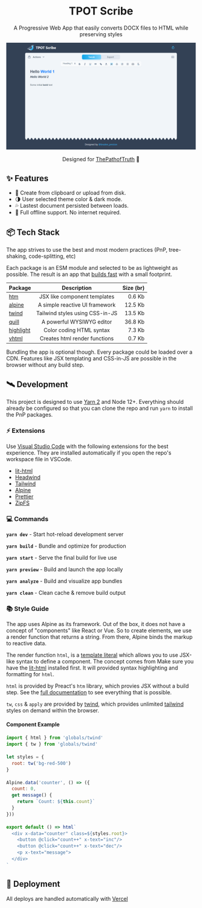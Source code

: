 <div align="center">
  <h1>TPOT Scribe</h1>
  <p>A Progressive Web App that easily converts DOCX files to HTML while preserving styles</p>
  <img src="/src/assets/preview.png" />
  <p>Designed for <a href="https://www.thepathoftruth.com" target="_blank">ThePathofTruth</a> 🌲</p>
</div>

## ✨ Features

- 🌱 Create from clipboard or upload from disk.
- 🌗 User selected theme color & dark mode.
- 💦 Lastest document persisted between loads.
- 🧱 Full offline support. No internet required.

## 📦 Tech Stack

The app strives to use the best and most modern practices (PnP, tree-shaking, code-splitting, etc)

Each package is an ESM module and selected to be as lightweight as possible. The result is an app that [builds fast](#build) with a small footprint.

| Package                                                 |           Description           | Size (br) |
| :------------------------------------------------------ | :-----------------------------: | --------: |
| [htm](https://github.com/developit/htm)                 |  JSX like component templates   |    0.6 Kb |
| [alpine](https://alpinejs.dev/)                         | A simple reactive UI framework  |   12.5 Kb |
| [twind](https://twind.dev/)                             | Tailwind styles using CSS-in-JS |   13.5 Kb |
| [quill](https://quilljs.com/)                           |    A powerful WYSIWYG editor    |   36.8 Kb |
| [highlight](https://www.npmjs.com/package/highlight.js) |    Color coding HTML syntax     |    7.3 Kb |
| [vhtml](https://github.com/developit/vhtml)             |  Creates html render functions  |    0.7 Kb |

Bundling the app is optional though. Every package could be loaded over a CDN. Features like JSX templating and CSS-in-JS are possible in the browser without any build step.

## 🛰️ Development 

This project is designed to use [Yarn 2](https://yarnpkg.com/getting-started/migration) and Node 12+. Everything should already be configured so that you can clone the repo and run `yarn` to install the PnP packages.

### ⚡ Extensions

Use [Visual Studio Code](https://code.visualstudio.com/) with the following extensions for the best experience. They are installed automatically if you open the repo's workspace file in VSCode.

- [lit-html](https://marketplace.visualstudio.com/items?itemName=bierner.lit-html)
- [Headwind](https://marketplace.visualstudio.com/items?itemName=heybourn.headwind)
- [Tailwind](https://marketplace.visualstudio.com/items?itemName=bradlc.vscode-tailwindcss)
- [Alpine](https://marketplace.visualstudio.com/items?itemName=adrianwilczynski.alpine-js-intellisense)
- [Prettier](https://marketplace.visualstudio.com/items?itemName=esbenp.prettier-vscode)
- [ZipFS](https://marketplace.visualstudio.com/items?itemName=arcanis.vscode-zipfs)

### 💻 Commands 

**`yarn dev`** - Start hot-reload development server

**`yarn build`** - Bundle and optimize for production

**`yarn start`** - Serve the final build for live use

**`yarn preview`** - Build and launch the app locally

**`yarn analyze`** - Build and visualize app bundles

**`yarn clean`** - Clean cache & remove build output

### 📚 Style Guide

The app uses Alpine as its framework. Out of the box, it does not have a concept of "components" like React or Vue. So to create elements, we use a render function that returns a string. From there, Alpine binds the markup to reactive data.

The render function `html`, is a [template literal](https://developer.mozilla.org/en-US/docs/Web/JavaScript/Reference/Template_literals) which allows you to use JSX-like syntax to define a component. The concept comes from  Make sure you have the [lit-html](https://marketplace.visualstudio.com/items?itemName=bierner.lit-html) installed first. It will provided syntax highlighting and formatting for `html`. 

`html` is provided by Preact's `htm` library, which provies JSX without a build step. See the [full documentation](https://github.com/developit/htm) to see everything that is possible.

`tw`, `css` & `apply` are provided by [twind](https://twind.dev/), which provides unlimited [tailwind](https://tailwindcss.com/) styles on demand within the browser.

#### Component Example

```javascript
import { html } from 'globals/twind'
import { tw } from 'globals/twind'

let styles = {
  root: tw('bg-red-500')
}

Alpine.data('counter', () => ({
  count: 0,
  get message() {
    return `Count: ${this.count}`
  }
}))

export default () => html`
  <div x-data="counter" class=${styles.root}>
    <button @click="count++" x-text="inc"/>
    <button @click="count++" x-text="dec"/>
    <p x-text="message">
  </div>
`

```

## 🚀 Deployment

All deploys are handled automatically with [Vercel](https://vercel.com/)